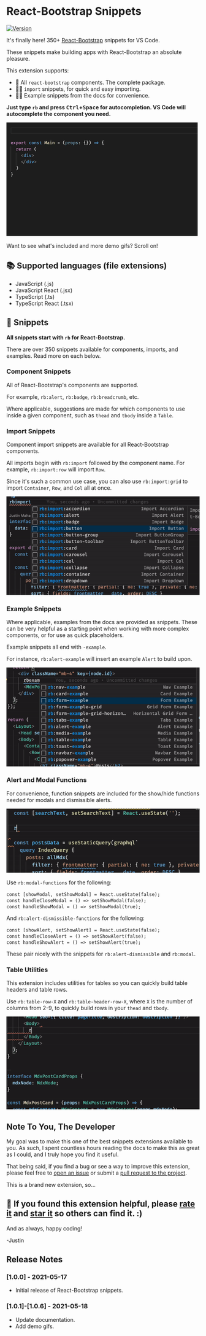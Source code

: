 # React-Bootstrap Snippets

[![Version](https://vsmarketplacebadge.apphb.com/version/justinmahar.react-bootstrap-snippets.svg)](https://marketplace.visualstudio.com/items?itemName=justinmahar.react-bootstrap-snippets)

It's finally here! 350+ [React-Bootstrap](https://react-bootstrap.github.io/) snippets for VS Code.

These snippets make building apps with React-Bootstrap an absolute pleasure.

This extension supports:

- 🙌 All `react-bootstrap` components. The complete package.
- 💁‍♀️ `import` snippets, for quick and easy importing.
- 🙋‍♂️ Example snippets from the docs for convenience.

**Just type `rb` and press <kbd>Ctrl</kbd>+<kbd>Space</kbd> for autocompletion. VS Code will autocomplete the component you need.**

![Demo](./images/demo.gif)

Want to see what's included and more demo gifs? Scroll on!

## 📚 Supported languages (file extensions)
- JavaScript (.js)
- JavaScript React (.jsx)
- TypeScript (.ts)
- TypeScript React (.tsx)

## 📖 Snippets

**All snippets start with `rb` for React-Bootstrap.**

There are over 350 snippets available for components, imports, and examples. Read more on each below.

### Component Snippets

All of React-Bootstrap's components are supported.

For example, `rb:alert`, `rb:badge`, `rb:breadcrumb`, etc.

Where applicable, suggestions are made for which components to use inside a given component, such as `thead` and `tbody` inside a `Table`.

### Import Snippets

Component import snippets are available for all React-Bootstrap components. 

All imports begin with `rb:import` followed by the component name. For example, `rb:import:row` will import `Row`. 

Since it's such a common use case, you can also use `rb:import:grid` to import `Container`, `Row`, and `Col` all at once.

![Imports](./images/imports.gif)

### Example Snippets

Where applicable, examples from the docs are provided as snippets. These can be very helpful as a starting point when working with more complex components, or for use as quick placeholders.

Example snippets all end with `-example`. 

For instance, `rb:alert-example` will insert an example `Alert` to build upon.

![Examples](./images/examples.gif)

### Alert and Modal Functions

For convenience, function snippets are included for the show/hide functions needed for modals and dismissible alerts.

![Functions](./images/functions.gif)

Use `rb:modal-functions` for the following:

```tsx
const [showModal, setShowModal] = React.useState(false);
const handleCloseModal = () => setShowModal(false);
const handleShowModal = () => setShowModal(true);
```

And `rb:alert-dismissible-functions` for the following:

```tsx
const [showAlert, setShowAlert] = React.useState(false);
const handleCloseAlert = () => setShowAlert(false);
const handleShowAlert = () => setShowAlert(true);
```

These pair nicely with the snippets for `rb:alert-dismissible` and `rb:modal`.


### Table Utilities

This extension includes utilities for tables so you can quickly build table headers and table rows.

Use `rb:table-row-X` and `rb:table-header-row-X`, where `X` is the number of columns from 2-9, to quickly build rows in your `thead` and `tbody`.

![Tables](./images/tables.gif)

## Note To You, The Developer

My goal was to make this one of the best snippets extensions available to you. As such, I spent countless hours reading the docs to make this as great as I could, and I truly hope you find it useful.

That being said, if you find a bug or see a way to improve this extension, please feel free to [open an issue](https://github.com/justinmahar/vscode-react-bootstrap-snippets/issues) or submit a [pull request to the project](https://github.com/justinmahar/vscode-react-bootstrap-snippets).

This is a brand new extension, so...

## 🌟 If you found this extension helpful, please **[rate it](https://marketplace.visualstudio.com/items?itemName=justinmahar.react-bootstrap-snippets&ssr=false#review-details)** and **[star it](https://github.com/justinmahar/vscode-react-bootstrap-snippets)** so others can find it. :)

And as always, happy coding!

-Justin

## Release Notes

### [1.0.0] - 2021-05-17

- Initial release of React-Bootstrap snippets.

### [1.0.1]-[1.0.6] - 2021-05-18

- Update documentation. 
- Add demo gifs.